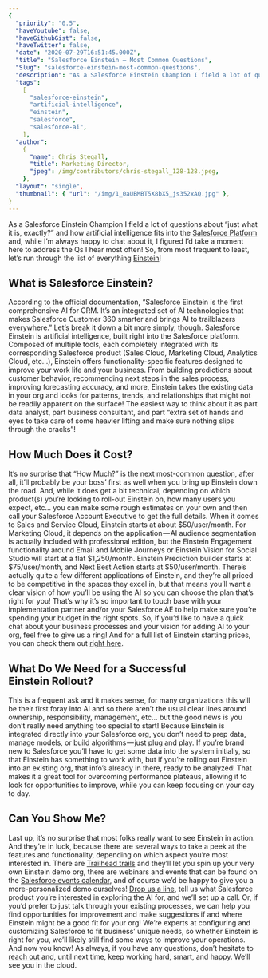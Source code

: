 ```yaml
---
{
  "priority": "0.5",
  "haveYoutube": false,
  "haveGithubGist": false,
  "haveTwitter": false,
  "date": "2020-07-29T16:51:45.000Z",
  "title": "Salesforce Einstein — Most Common Questions",
  "Slug": "salesforce-einstein-most-common-questions",
  "description": "As a Salesforce Einstein Champion I field a lot of questions about “just what it is, exactly?” and how artificial intelligence fits into the Salesforce Platform and, while I’m always happy to chat about it, I figured I’d take a moment here to address the Qs I hear most often!.",
  "tags":
    [
      "salesforce-einstein",
      "artificial-intelligence",
      "einstein",
      "salesforce",
      "salesforce-ai",
    ],
  "author":
    {
      "name": Chris Stegall,
      "title": Marketing Director,
      "jpeg": /img/contributors/chris-stegall_128-128.jpeg,
    },
  "layout": "single",
  "thumbnail": { "url": "/img/1_0aUBMBT5X8bX5_js352xAQ.jpg" },
}
---
```


As a Salesforce Einstein Champion I field a lot of questions about “just what it is, exactly?” and how artificial intelligence fits into the [Salesforce Platform](https://www.salesforce.com/products/einstein/overview/) and, while I’m always happy to chat about it, I figured I’d take a moment here to address the Qs I hear most often!
So, from most frequent to least, let’s run through the list of everything [Einstein](https://www.salesforce.com/products/einstein/overview/)!

## What is Salesforce Einstein?

According to the official documentation, “Salesforce Einstein is the first comprehensive AI for CRM. It’s an integrated set of AI technologies that makes Salesforce Customer 360 smarter and brings AI to trailblazers everywhere.” Let’s break it down a bit more simply, though.
Salesforce Einstein is artificial intelligence, built right into the Salesforce platform. Composed of multiple tools, each completely integrated with its corresponding Salesforce product (Sales Cloud, Marketing Cloud, Analytics Cloud, etc…), Einstein offers functionality-specific features designed to improve your work life and your business. From building predictions about customer behavior, recommending next steps in the sales process, improving forecasting accuracy, and more, Einstein takes the existing data in your org and looks for patterns, trends, and relationships that might not be readily apparent on the surface!
The easiest way to think about it as part data analyst, part business consultant, and part “extra set of hands and eyes to take care of some heavier lifting and make sure nothing slips through the cracks”!

## How Much Does it Cost?

It’s no surprise that “How Much?” is the next most-common question, after all, it’ll probably be your boss’ first as well when you bring up Einstein down the road. And, while it does get a bit technical, depending on which product(s) you’re looking to roll-out Einstein on, how many users you expect, etc… you can make some rough estimates on your own and then call your Salesforce Account Executive to get the full details.
When it comes to Sales and Service Cloud, Einstein starts at about $50/user/month. For Marketing Cloud, it depends on the application — AI audience segmentation is actually included with professional edition, but the Einstein Engagement functionality around Email and Mobile Journeys or Einstein Vision for Social Studio will start at a flat $1,250/month. Einstein Prediction builder starts at $75/user/month, and Next Best Action starts at $50/user/month.
There’s actually quite a few different applications of Einstein, and they’re all priced to be competitive in the spaces they excel in, but that means you’ll want a clear vision of how you’ll be using the AI so you can choose the plan that’s right for you! That’s why it’s so important to touch base with your implementation partner and/or your Salesforce AE to help make sure you’re spending your budget in the right spots. So, if you’d like to have a quick chat about your business processes and your vision for adding AI to your org, feel free to give us a ring! And for a full list of Einstein starting prices, you can check them out [right here](https://c1.sfdcstatic.com/content/dam/web/en_us/www/documents/pricing/all-add-ons.pdf).

## What Do We Need for a Successful Einstein Rollout?

This is a frequent ask and it makes sense, for many organizations this will be their first foray into AI and so there aren’t the usual clear lines around ownership, responsibility, management, etc… but the good news is you don’t really need anything too special to start!
Because Einstein is integrated directly into your Salesforce org, you don’t need to prep data, manage models, or build algorithms — just plug and play. If you’re brand new to Salesforce you’ll have to get some data into the system initially, so that Einstein has something to work with, but if you’re rolling out Einstein into an existing org, that info’s already in there, ready to be analyzed! That makes it a great tool for overcoming performance plateaus, allowing it to look for opportunities to improve, while you can keep focusing on your day to day.

## Can You Show Me?

Last up, it’s no surprise that most folks really want to see Einstein in action. And they’re in luck, because there are several ways to take a peek at the features and functionality, depending on which aspect you’re most interested in.
There are [Trailhead trails](https://trailhead.salesforce.com/en/content/learn/trails/get_smart_einstein) and they’ll let you spin up your very own Einstein demo org, there are webinars and events that can be found on the [Salesforce events calendar](https://www.salesforce.com/events/), and of course we’d be happy to give you a more-personalized demo ourselves! [Drop us a line](https://www.mkpartners.com/contact/), tell us what Salesforce product you’re interested in exploring the AI for, and we’ll set up a call. Or, if you’d prefer to just talk through your existing processes, we can help you find opportunities for improvement and make suggestions if and where Einstein might be a good fit for your org! We’re experts at configuring and customizing Salesforce to fit business’ unique needs, so whether Einstein is right for you, we’ll likely still find some ways to improve your operations.
And now you know! As always, if you have any questions, don’t hesitate to [reach out](https://www.mkpartners.com/contact/) and, until next time, keep working hard, smart, and happy. We’ll see you in the cloud.
